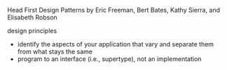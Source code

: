 Head First Design Patterns by Eric Freeman, Bert Bates, Kathy Sierra, and Elisabeth Robson

design principles
* identify the aspects of your application that vary and separate them from what stays the same
* program to an interface (i.e., supertype), not an implementation
